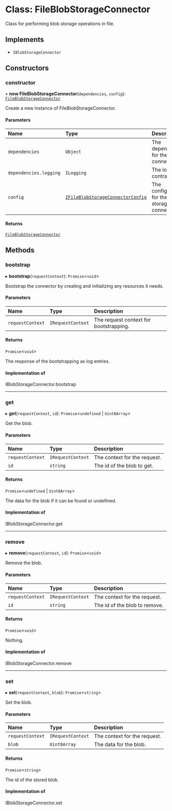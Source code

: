 # Class: FileBlobStorageConnector

Class for performing blob storage operations in file.

## Implements

- `IBlobStorageConnector`

## Constructors

### constructor

• **new FileBlobStorageConnector**(`dependencies`, `config`): [`FileBlobStorageConnector`](FileBlobStorageConnector.md)

Create a new instance of FileBlobStorageConnector.

#### Parameters

| Name | Type | Description |
| :------ | :------ | :------ |
| `dependencies` | `Object` | The dependencies for the connector. |
| `dependencies.logging` | `ILogging` | The logging contract. |
| `config` | [`IFileBlobStorageConnectorConfig`](../interfaces/IFileBlobStorageConnectorConfig.md) | The configuration for the blob storage connector. |

#### Returns

[`FileBlobStorageConnector`](FileBlobStorageConnector.md)

## Methods

### bootstrap

▸ **bootstrap**(`requestContext`): `Promise`\<`void`\>

Bootstrap the connector by creating and initializing any resources it needs.

#### Parameters

| Name | Type | Description |
| :------ | :------ | :------ |
| `requestContext` | `IRequestContext` | The request context for bootstrapping. |

#### Returns

`Promise`\<`void`\>

The response of the bootstrapping as log entries.

#### Implementation of

IBlobStorageConnector.bootstrap

___

### get

▸ **get**(`requestContext`, `id`): `Promise`\<`undefined` \| `Uint8Array`\>

Get the blob.

#### Parameters

| Name | Type | Description |
| :------ | :------ | :------ |
| `requestContext` | `IRequestContext` | The context for the request. |
| `id` | `string` | The id of the blob to get. |

#### Returns

`Promise`\<`undefined` \| `Uint8Array`\>

The data for the blob if it can be found or undefined.

#### Implementation of

IBlobStorageConnector.get

___

### remove

▸ **remove**(`requestContext`, `id`): `Promise`\<`void`\>

Remove the blob.

#### Parameters

| Name | Type | Description |
| :------ | :------ | :------ |
| `requestContext` | `IRequestContext` | The context for the request. |
| `id` | `string` | The id of the blob to remove. |

#### Returns

`Promise`\<`void`\>

Nothing.

#### Implementation of

IBlobStorageConnector.remove

___

### set

▸ **set**(`requestContext`, `blob`): `Promise`\<`string`\>

Set the blob.

#### Parameters

| Name | Type | Description |
| :------ | :------ | :------ |
| `requestContext` | `IRequestContext` | The context for the request. |
| `blob` | `Uint8Array` | The data for the blob. |

#### Returns

`Promise`\<`string`\>

The id of the stored blob.

#### Implementation of

IBlobStorageConnector.set
